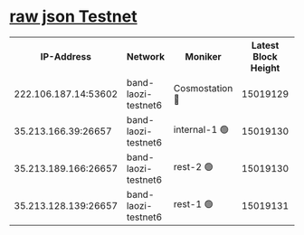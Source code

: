 
[raw json Testnet](https://rpc-check.bandt.stavr.tech/bandt/rpcbandt_result.json)
=

<table><tr><th>IP-Address</th><th>Network</th><th>Moniker</th><th>Latest Block Height</th><th>Earliest Block Height</th><th>Catching Up</th><th>Tx Index</th><th>Voting Power</th><th>Scan Time</th></tr><tr><td>222.106.187.14:53602</td><td>band-laozi-testnet6</td><td>Cosmostation 🔴</td><td>15019129</td><td>13177501</td><td>False</td><td>on</td><td>2203623</td><td>2024-01-19T22:03:47.110666530UTC</td></tr><tr><td>35.213.166.39:26657</td><td>band-laozi-testnet6</td><td>internal-1 🟢</td><td>15019130</td><td>14919130</td><td>False</td><td>on</td><td>0</td><td>2024-01-19T22:03:48.037535990UTC</td></tr><tr><td>35.213.189.166:26657</td><td>band-laozi-testnet6</td><td>rest-2 🟢</td><td>15019130</td><td>14919130</td><td>False</td><td>on</td><td>0</td><td>2024-01-19T22:03:48.993984729UTC</td></tr><tr><td>35.213.128.139:26657</td><td>band-laozi-testnet6</td><td>rest-1 🟢</td><td>15019131</td><td>14919131</td><td>False</td><td>on</td><td>0</td><td>2024-01-19T22:03:49.948555127UTC</td></tr></table>
